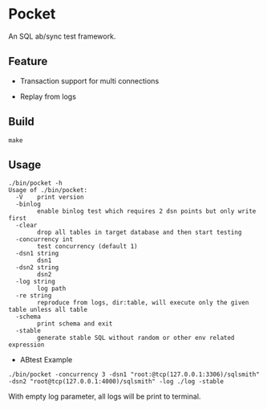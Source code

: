 
# Pocket

An SQL ab/sync test framework.

## Feature

* Transaction support for multi connections

* Replay from logs

## Build

```
make
```

## Usage

```
./bin/pocket -h
Usage of ./bin/pocket:
  -V    print version
  -binlog
        enable binlog test which requires 2 dsn points but only write first
  -clear
        drop all tables in target database and then start testing
  -concurrency int
        test concurrency (default 1)
  -dsn1 string
        dsn1
  -dsn2 string
        dsn2
  -log string
        log path
  -re string
        reproduce from logs, dir:table, will execute only the given table unless all table
  -schema
        print schema and exit
  -stable
        generate stable SQL without random or other env related expression
```

- ABtest Example

```
./bin/pocket -concurrency 3 -dsn1 "root:@tcp(127.0.0.1:3306)/sqlsmith" -dsn2 "root@tcp(127.0.0.1:4000)/sqlsmith" -log ./log -stable
```

With empty log parameter, all logs will be print to terminal.